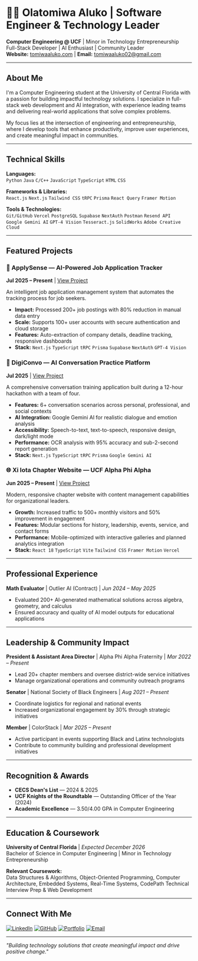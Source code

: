 # 👨‍💻 Olatomiwa Aluko | Software Engineer & Technology Leader

**Computer Engineering @ UCF** | Minor in Technology Entrepreneurship  
Full-Stack Developer | AI Enthusiast | Community Leader  
**Website:** [tomiwaaluko.com](https://tomiwaaluko.com) | **Email:** tomiwaaluko02@gmail.com

---

## About Me

I'm a Computer Engineering student at the University of Central Florida with a passion for building impactful technology solutions. I specialize in full-stack web development and AI integration, with experience leading teams and delivering real-world applications that solve complex problems.

My focus lies at the intersection of engineering and entrepreneurship, where I develop tools that enhance productivity, improve user experiences, and create meaningful impact in communities.

---

## Technical Skills

**Languages:**  
`Python` `Java` `C/C++` `JavaScript` `TypeScript` `HTML` `CSS`

**Frameworks & Libraries:**  
`React.js` `Next.js` `Tailwind CSS` `tRPC` `Prisma` `React Query` `Framer Motion`

**Tools & Technologies:**  
`Git/GitHub` `Vercel` `PostgreSQL` `Supabase` `NextAuth` `Postman` `Resend API`  
`Google Gemini AI` `GPT-4 Vision` `Tesseract.js` `SolidWorks` `Adobe Creative Cloud`

---

## Featured Projects

### 💼 ApplySense — AI-Powered Job Application Tracker
**Jul 2025 – Present** | [View Project](https://github.com/tomiwaaluko)

An intelligent job application management system that automates the tracking process for job seekers.

- **Impact:** Processed 200+ job postings with 80% reduction in manual data entry
- **Scale:** Supports 100+ user accounts with secure authentication and cloud storage  
- **Features:** Auto-extraction of company details, deadline tracking, responsive dashboards
- **Stack:** `Next.js` `TypeScript` `tRPC` `Prisma` `Supabase` `NextAuth` `GPT-4 Vision`

### 🧠 DigiConvo — AI Conversation Practice Platform  
**Jul 2025** | [View Project](https://github.com/tomiwaaluko/digiconvo)

A comprehensive conversation training application built during a 12-hour hackathon with a team of four.

- **Features:** 6+ conversation scenarios across personal, professional, and social contexts
- **AI Integration:** Google Gemini AI for realistic dialogue and emotion analysis
- **Accessibility:** Speech-to-text, text-to-speech, responsive design, dark/light mode
- **Performance:** OCR analysis with 95% accuracy and sub-2-second report generation
- **Stack:** `Next.js` `TypeScript` `tRPC` `Prisma` `Google Gemini AI`

### 🌐 Xi Iota Chapter Website — UCF Alpha Phi Alpha  
**Jun 2025 – Present** | [View Project](https://github.com/tomiwaaluko)

Modern, responsive chapter website with content management capabilities for organizational leaders.

- **Growth:** Increased traffic to 500+ monthly visitors and 50% improvement in engagement
- **Features:** Modular sections for history, leadership, events, service, and contact forms
- **Performance:** Mobile-optimized with interactive galleries and planned analytics integration
- **Stack:** `React 18` `TypeScript` `Vite` `Tailwind CSS` `Framer Motion` `Vercel`

---

## Professional Experience

**Math Evaluator** | Outlier AI (Contract) | *Jun 2024 – May 2025*  
- Evaluated 200+ AI-generated mathematical solutions across algebra, geometry, and calculus
- Ensured accuracy and quality of AI model outputs for educational applications

---

## Leadership & Community Impact

**President & Assistant Area Director** | Alpha Phi Alpha Fraternity | *Mar 2022 – Present*  
- Lead 20+ chapter members and oversee district-wide service initiatives
- Manage organizational operations and community outreach programs

**Senator** | National Society of Black Engineers | *Aug 2021 – Present*  
- Coordinate logistics for regional and national events
- Increased organizational engagement by 30% through strategic initiatives

**Member** | ColorStack | *Mar 2025 – Present*  
- Active participant in events supporting Black and Latinx technologists
- Contribute to community building and professional development initiatives

---

## Recognition & Awards

- **CECS Dean's List** — 2024 & 2025
- **UCF Knights of the Roundtable** — Outstanding Officer of the Year (2024)
- **Academic Excellence** — 3.50/4.00 GPA in Computer Engineering

---

## Education & Coursework

**University of Central Florida** | *Expected December 2026*  
Bachelor of Science in Computer Engineering | Minor in Technology Entrepreneurship

**Relevant Coursework:**  
Data Structures & Algorithms, Object-Oriented Programming, Computer Architecture, Embedded Systems, Real-Time Systems, CodePath Technical Interview Prep & Web Development

---

## Connect With Me

[![LinkedIn](https://img.shields.io/badge/LinkedIn-0077B5?style=for-the-badge&logo=linkedin&logoColor=white)](https://linkedin.com/in/olatomiwaaluko)
[![GitHub](https://img.shields.io/badge/GitHub-100000?style=for-the-badge&logo=github&logoColor=white)](https://github.com/tomiwaaluko)
[![Portfolio](https://img.shields.io/badge/Portfolio-FF5722?style=for-the-badge&logo=todoist&logoColor=white)](https://tomiwaaluko.com)
[![Email](https://img.shields.io/badge/Email-D14836?style=for-the-badge&logo=gmail&logoColor=white)](mailto:tomiwaaluko02@gmail.com)

---

*"Building technology solutions that create meaningful impact and drive positive change."*
